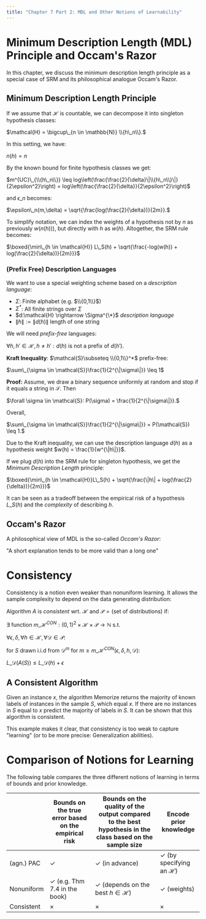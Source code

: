 ```yaml
---
title: "Chapter 7 Part 2: MDL and Other Notions of Learnability"
---
```





# Minimum Description Length (MDL) Principle and Occam's Razor
In this chapter, we discuss the minimum description length principle as a special case of SRM and its philosophical analogue Occam's Razor.
## Minimum Description Length Principle
If we assume that $\mathcal{H}$ is countable, we can decompose it into singleton hypothesis classes:

$\mathcal{H} = \bigcup\_{n \in \mathbb{N}} \\{h\_n\\}.$

In this setting, we have: 

$n(h) = n$ 

By the known bound for finite hypothesis classes we get: 

$m^{UC}\_{\\{h\_n\\}} \leq log\left(\frac{\frac{2}{\delta}\|\\{h\_n\\}\|}{2\epsilon^2}\right) = log\left(\frac{\frac{2}{\delta}}{2\epsilon^2}\right)$

and $\epsilon\_n$ becomes: 

$\epsilon\_n(m,\delta) = \sqrt{\frac{log(\frac{2}{\delta})}{2m}}.$ 

To simplify notation, we can index the weights of a hypothesis not by $n$ as previously $w(n(h))$), but directly with $h$ as $w(h)$.
Altogether, the SRM rule becomes: 

$\boxed{\min\_{h \in \mathcal{H}} L\_S(h) + \sqrt{\frac{-log(w(h)) + log(\frac{2}{\delta})}{2m}}}$

### (Prefix Free) Description Languages
We want to use a special weighting scheme based on a *description language*:

* $\Sigma$: Finite alphabet (e.g. $\\{0,1\\}$) 
* $\Sigma^*$: All finite strings over $\Sigma$
* $d:\mathcal{H} \rightarrow \Sigma^{\*}$ *description language*
* $\|h\| := \|d(h)\|$ length of one string

We will need *prefix-free* languages:

$\forall h,h' \in \mathcal{H}, h \neq h': d(h) \text{ is not a prefix of } d(h').$

**Kraft Inequality**: $\mathcal{S}\subseteq \\{0,1\\}^*$ prefix-free: 

$\sum\_{\sigma \in \mathcal{S}}\frac{1}{2^{\|\sigma\|}} \leq 1$ 

**Proof:**
Assume, we draw a binary sequence uniformly at random and stop if it equals a string in $\mathcal{S}$. Then 

$\forall \sigma \in \mathcal{S}: P(\sigma) = \frac{1}{2^{\|\sigma\|}}.$

Overall, 

$\sum\_{\sigma \in \mathcal{S}}\frac{1}{2^{\|\sigma\|}} = P(\mathcal{S}) \leq 1.$

Due to the Kraft inequality, we can use the description language $d(h)$ as a hypothesis weight $w(h) = \frac{1}{w^{\|h\|}}$.

If we plug $d(h)$ into the SRM rule for singleton hypothesis, we get the *Minimum Description Length* principle: 

$\boxed{\min\_{h \in \mathcal{H}}L\_S(h) + \sqrt{\frac{\|h\| + log(\frac{2}{\delta})}{2m}}}$

It can be seen as a tradeoff between the empirical risk of a hypothesis $L\_S(h)$ and the *complexity* of describing $h$.

## Occam's Razor
A philosophical view of MDL is the so-called *Occam's Razor*: 

"A short explanation tends to be more valid than a long one"

# Consistency
Consistency is a notion even weaker than nonuniform learning. It allows the sample complexity to depend on the data generating distribution: 

Algorithm $A$ is *consistent* wrt. $\mathcal{H}$ and $\mathcal{P} = ($set of distributions$)$ if: 

$\exists \text{ function } m\_{\mathcal{H}}^{CON}:(0,1)^2\times\mathcal{H}\times\mathcal{P} \rightarrow \mathbb{N}$ s.t. 

$\forall \epsilon, \delta, \forall h \in \mathcal{H}, \forall \mathcal{D} \in \mathcal{P}$:

$\text{ for } S \text{ drawn i.i.d from } \mathcal{D}^m \text{ for } m \geq m\_{\mathcal{H}}^{CON}(\epsilon, \delta, h, \mathcal{D}):$ 

$L\_\mathcal{D}(A(S)) \leq L\_\mathcal{D}(h) + \epsilon$

## A Consistent Algorithm
Given an instance $x$, the algorithm Memorize returns the majority of known labels of instances in the sample $S$, which equal $x$. If there are no instances in $S$ equal to $x$ predict the majority of labels in $S$. It can be shown that this algorithm is consistent. 

This example makes it clear, that consistency is too weak to capture "learning" (or to be more precise: Generalization abilities).

# Comparison of Notions for Learning
The following table compares the three different notions of learning in terms of bounds and prior knowledge.

| |  Bounds on the true error based on the empirical risk | Bounds on the quality of the output compared to the best hypothesis in the class  based on the sample size |  Encode prior knowledge |
| --- | --- | --- | --- |
| (agn.) PAC | $\checkmark$ | $\checkmark$ (in advance) | $\checkmark$ (by specifying an $\mathcal{H}$) | 
| Nonuniform | $\checkmark$ (e.g. Thm 7.4 in the book) | $\checkmark$ (depends on the best $h \in \mathcal{H}$) | $\checkmark$ (weights) |
| Consistent | $\times$ | $\times$ | $\times$ |